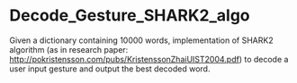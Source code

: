 # Decode_Gesture_SHARK2_algo
Given a dictionary containing 10000 words, implementation of SHARK2 algorithm (as in research paper: http://pokristensson.com/pubs/KristenssonZhaiUIST2004.pdf) to decode a user input gesture and output the best decoded word.
